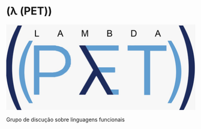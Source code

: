 # (λ (PET))

![lambda pet](images/logo.jpg "lambda pet")

Grupo de discução sobre linguagens funcionais
